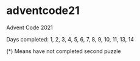 # adventcode21
Advent Code 2021

Days completed:
1, 2, 3, 4, 5, 6, 7, 8, 9, 10, 11, 13, 14

(*) Means have not completed second puzzle
